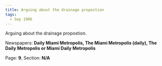 ```yaml
---  
title: Arguing about the drainage propostion  
tags:  
  - Sep 1906  
---  
```

  
Arguing about the drainage propostion.  
  
Newspapers: **Daily Miami Metropolis, The Miami Metropolis (daily), The Daily Metropolis or Miami Daily Metropolis**  
  
Page: **9**, Section: **N/A** 
